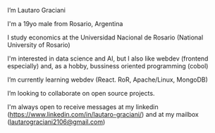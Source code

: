 I’m Lautaro Graciani

I'm a 19yo male from Rosario, Argentina

I study economics at the Universidad Nacional de Rosario (National University of Rosario)

I'm interested in data science and AI, but I also like webdev (frontend especially) and, as a hobby, bussiness oriented programming (cobol)

I’m currently learning webdev (React. RoR, Apache/Linux, MongoDB)

I’m looking to collaborate on open source projects.

I'm always open to receive messages at my linkedin (https://www.linkedin.com/in/lautaro-graciani/) and at my mailbox (lautarograciani2106@gmail.com)

